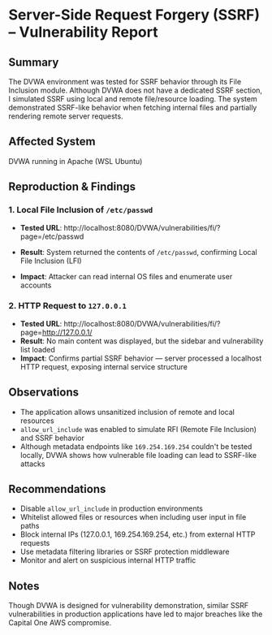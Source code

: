# Server-Side Request Forgery (SSRF) – Vulnerability Report

## Summary
The DVWA environment was tested for SSRF behavior through its File Inclusion module. Although DVWA does not have a dedicated SSRF section, I simulated SSRF using local and remote file/resource loading. The system demonstrated SSRF-like behavior when fetching internal files and partially rendering remote server requests.

## Affected System
DVWA running in Apache (WSL Ubuntu)

## Reproduction & Findings

### 1. Local File Inclusion of `/etc/passwd`
- **Tested URL**: 
http://localhost:8080/DVWA/vulnerabilities/fi/?page=/etc/passwd

- **Result**: System returned the contents of `/etc/passwd`, confirming Local File Inclusion (LFI)
- **Impact**: Attacker can read internal OS files and enumerate user accounts

### 2. HTTP Request to `127.0.0.1`
- **Tested URL**:
http://localhost:8080/DVWA/vulnerabilities/fi/?page=http://127.0.0.1/
- **Result**: No main content was displayed, but the sidebar and vulnerability list loaded
- **Impact**: Confirms partial SSRF behavior — server processed a localhost HTTP request, exposing internal service structure

## Observations
- The application allows unsanitized inclusion of remote and local resources
- `allow_url_include` was enabled to simulate RFI (Remote File Inclusion) and SSRF behavior
- Although metadata endpoints like `169.254.169.254` couldn't be tested locally, DVWA shows how vulnerable file loading can lead to SSRF-like attacks

## Recommendations
- Disable `allow_url_include` in production environments
- Whitelist allowed files or resources when including user input in file paths
- Block internal IPs (127.0.0.1, 169.254.169.254, etc.) from external HTTP requests
- Use metadata filtering libraries or SSRF protection middleware
- Monitor and alert on suspicious internal HTTP traffic

## Notes
Though DVWA is designed for vulnerability demonstration, similar SSRF vulnerabilities in production applications have led to major breaches like the Capital One AWS compromise.
